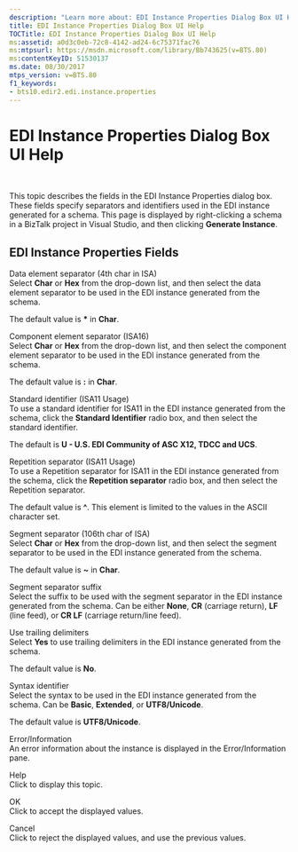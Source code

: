 ```yaml
---
description: "Learn more about: EDI Instance Properties Dialog Box UI Help"
title: EDI Instance Properties Dialog Box UI Help
TOCTitle: EDI Instance Properties Dialog Box UI Help
ms:assetid: a0d3c0eb-72c8-4142-ad24-6c75371fac76
ms:mtpsurl: https://msdn.microsoft.com/library/Bb743625(v=BTS.80)
ms:contentKeyID: 51530137
ms.date: 08/30/2017
mtps_version: v=BTS.80
f1_keywords:
- bts10.edir2.edi.instance.properties
---
```


# EDI Instance Properties Dialog Box UI Help

 

This topic describes the fields in the EDI Instance Properties dialog box. These fields specify separators and identifiers used in the EDI instance generated for a schema. This page is displayed by right-clicking a schema in a BizTalk project in Visual Studio, and then clicking **Generate Instance**.

## EDI Instance Properties Fields

Data element separator (4th char in ISA)  
Select **Char** or **Hex** from the drop-down list, and then select the data element separator to be used in the EDI instance generated from the schema.

The default value is **\*** in **Char**.

Component element separator (ISA16)  
Select **Char** or **Hex** from the drop-down list, and then select the component element separator to be used in the EDI instance generated from the schema.

The default value is **:** in **Char**.

Standard identifier (ISA11 Usage)  
To use a standard identifier for ISA11 in the EDI instance generated from the schema, click the **Standard Identifier** radio box, and then select the standard identifier.

The default is **U - U.S. EDI Community of ASC X12, TDCC and UCS**.

Repetition separator (ISA11 Usage)  
To use a Repetition separator for ISA11 in the EDI instance generated from the schema, click the **Repetition separator** radio box, and then select the Repetition separator.

The default value is **^**. This element is limited to the values in the ASCII character set.

Segment separator (106th char of ISA)  
Select **Char** or **Hex** from the drop-down list, and then select the segment separator to be used in the EDI instance generated from the schema.

The default value is **~** in **Char**.

Segment separator suffix  
Select the suffix to be used with the segment separator in the EDI instance generated from the schema. Can be either **None**, **CR** (carriage return), **LF** (line feed), or **CR LF** (carriage return/line feed).

Use trailing delimiters  
Select **Yes** to use trailing delimiters in the EDI instance generated from the schema.

The default value is **No**.

Syntax identifier  
Select the syntax to be used in the EDI instance generated from the schema. Can be **Basic**, **Extended**, or **UTF8/Unicode**.

The default value is **UTF8/Unicode**.

Error/Information  
An error information about the instance is displayed in the Error/Information pane.

Help  
Click to display this topic.

OK  
Click to accept the displayed values.

Cancel  
Click to reject the displayed values, and use the previous values.

